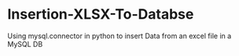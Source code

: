 # Insertion-XLSX-To-Databse
Using mysql.connector in python to insert Data from an excel file in a MySQL DB
